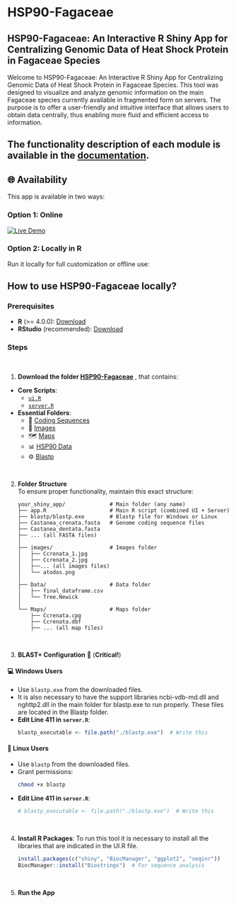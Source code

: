# HSP90-Fagaceae
## HSP90-Fagaceae: An Interactive R Shiny App for Centralizing Genomic Data of Heat Shock Protein in Fagaceae Species

Welcome to HSP90-Fagaceae: An Interactive R Shiny App for Centralizing Genomic Data of Heat Shock Protein in Fagaceae Species. This tool was designed to visualize and analyze genomic information on the main Fagaceae species currently available in fragmented form on servers. The purpose is to offer a user-friendly and intuitive interface that allows users to obtain data centrally, thus enabling more fluid and efficient access to information. 

The functionality description of each module is available in the [documentation](https://github.com/AGR114molecularBreeding/castanea/wiki).
---

## 🌐 Availability
This app is available in two ways:
### **Option 1: Online**
[![Live Demo](https://img.shields.io/badge/HSP90_Fagaceae-Available-green)](https://hsp90.ext.uco.es/)  

### **Option 2: Locally in R** 
Run it locally for full customization or offline use:  



## How to use HSP90-Fagaceae locally?
### **Prerequisites**
- **R** (>= 4.0.0): [Download](https://cran.r-project.org/)
- **RStudio** (recommended): [Download](https://www.rstudio.com/products/rstudio/download/)

### **Steps**

<br>

 1. **Download the folder [HSP90-Fagaceae](https://github.com/AGR114molecularBreeding/castanea/tree/main/HSP90/HSP90-Fagaceae)** , that contains:
   - **Core Scripts**:
     - [`ui.R`](https://github.com/AGR114molecularBreeding/castanea/blob/main/HSP90/HSP90-Fagaceae/UI.R)
     - [`server.R`](https://github.com/AGR114molecularBreeding/castanea/blob/main/HSP90/HSP90-Fagaceae/Server.R)
   - **Essential Folders**:
     - 🧬 [Coding Sequences](https://github.com/AGR114molecularBreeding/castanea/tree/main/HSP90/HSP90-Fagaceae/Proteomes)
     - 🌿 [Images](https://github.com/AGR114molecularBreeding/castanea/tree/main/HSP90/HSP90-Fagaceae/Images)
     - 🗺️ [Maps](https://github.com/AGR114molecularBreeding/castanea/tree/main/HSP90/Maps)
     - 📊 [HSP90 Data](https://github.com/AGR114molecularBreeding/castanea/tree/main/HSP90/HSP90-Fagaceae/Data)
     - ⚙️ [Blastp](https://github.com/AGR114molecularBreeding/castanea/tree/main/HSP90/HSP90-Fagaceae/Blastp)

<br>

2. **Folder Structure**  
   To ensure proper functionality, maintain this exact structure:
   ```
   your_shiny_app/              # Main folder (any name)
   ├── app.R                    # Main R script (combined UI + Server)
   ├── blastp/blastp.exe        # Blastp file for Windows or Linux
   ├── Castanea_crenata.fasta   # Genome coding sequence files
   ├── Castanea_dentata.fasta
   ├── ... (all FASTA files)
   │
   ├── images/                  # Images folder
   │   ├── Ccrenata_1.jpg
   │   ├── Ccrenata_2.jpg
   │   ├──... (all images files)
   │   └── atodos.png
   │
   ├── Data/                    # Data folder
   │   ├── final_dataframe.csv
   │   └── Tree.Newick
   │
   └── Maps/                    # Maps folder
       ├── Ccrenata.cpg
       ├── Ccrenata.dbf
       ├── ... (all map files)
   ```
   
<br>
   
3. **BLAST+ Configuration** 🔧 (**Critical!**)  
#### 💻 **Windows Users**  
- Use `blastp.exe` from the downloaded files.
- It is also necessary to have the support libraries ncbi-vdb-md.dll and nghttp2.dll in the main folder for blastp.exe to run properly. These files are located in the Blastp folder.
- **Edit Line 411 in `server.R`**:  
  ```r  
  blastp_executable <- file.path("./blastp.exe")  # Write this    
  ```  

#### 🐧 **Linux Users**  
- Use `blastp` from the downloaded files.  
- Grant permissions:  
  ```bash  
  chmod +x blastp  
  ```  
- **Edit Line 411 in `server.R`**:  
  ```r  
  # blastp_executable <- file.path("./blastp.exe")  # Write this   
  ```
  <br>
  
4. **Install R Packages**:
To run this tool it is necessary to install all the libraries that are indicated in the UI.R file.
   ```r
   install.packages(c("shiny", "BiocManager", "ggplot2", "seqinr"))
   BiocManager::install("Biostrings")  # For sequence analysis
   ```
<br>

5. **Run the App**

